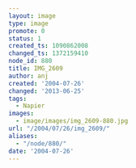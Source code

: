 ```yaml
---
layout: image
type: image
promote: 0
status: 1
created_ts: 1090862008
changed_ts: 1372159410
node_id: 880
title: IMG_2609
author: anj
created: '2004-07-26'
changed: '2013-06-25'
tags:
  - Napier
images:
  - image/images/img_2609-880.jpg
url: "/2004/07/26/img_2609/"
aliases:
  - "/node/880/"
date: '2004-07-26'
---
```


